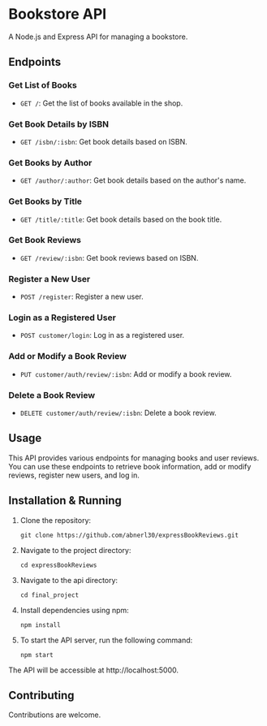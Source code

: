 # Bookstore API

A Node.js and Express API for managing a bookstore.

## Endpoints

### Get List of Books

- `GET /`: Get the list of books available in the shop.

### Get Book Details by ISBN

- `GET /isbn/:isbn`: Get book details based on ISBN.

### Get Books by Author

- `GET /author/:author`: Get book details based on the author's name.

### Get Books by Title

- `GET /title/:title`: Get book details based on the book title.

### Get Book Reviews

- `GET /review/:isbn`: Get book reviews based on ISBN.

### Register a New User

- `POST /register`: Register a new user.

### Login as a Registered User

- `POST customer/login`: Log in as a registered user.

### Add or Modify a Book Review

- `PUT customer/auth/review/:isbn`: Add or modify a book review.

### Delete a Book Review

- `DELETE customer/auth/review/:isbn`: Delete a book review.

## Usage

This API provides various endpoints for managing books and user reviews. You can use these endpoints to retrieve book information, add or modify reviews, register new users, and log in.

## Installation & Running

1. Clone the repository:

   ```
   git clone https://github.com/abnerl30/expressBookReviews.git

2. Navigate to the project directory:

   ```
   cd expressBookReviews

3. Navigate to the api directory:

   ```
   cd final_project

4. Install dependencies using npm:

   ```
   npm install

5. To start the API server, run the following command:

   ```
   npm start

The API will be accessible at http://localhost:5000.

## Contributing

Contributions are welcome. 

